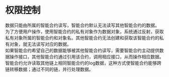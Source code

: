 # 权限控制

数据只能由所属的智能合约读写，智能合约默认无法读写其他智能合约的数据。  
为了方便用户操作，使用智能合约的私有对象作为数据对象，系统通过反射，获取私有对象所属的智能合约和对象名。其他智能合约无法创建和获取该智能合约的私有对象，就无法读写对应的数据。  
如果智能合约希望自己的数据能够被其他智能合约读写，需要智能合约主动提供数据操作接口，其他智能合约通过引用该合约，调用相应接口，从而操作相应数据。  
智能合约允许读取其他链上相同智能合约的log数据，这种方式使智能合约能够跨链转移数据；通过不同的链，并行处理数据。  
